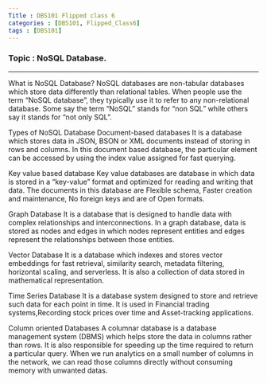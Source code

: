 ```yaml
---
Title : DBS101 Flipped class 6 
categories : [DBS101, Flipped_Class6]
tags : [DBS101]
---
```


### Topic : NoSQL Database.
----

What is NoSQL Database?
NoSQL databases are non-tabular databases which store data differently than relational tables. When people use the term “NoSQL database”, they typically use it to refer to any non-relational database. Some say the term “NoSQL” stands for “non SQL” while others say it stands for “not only SQL”. 

Types of NoSQL Database
Document-based databases
It is a database which stores data in JSON, BSON or XML documents instead of storing in rows and columns. In this document based database, the particular element can be accessed by using the index value assigned for fast querying.

Key value based database
Key value databases are database in which data is stored in a “key-value” format and optimized for reading and writing that data. The documents in this database are Flexible schema, Faster creation and maintenance, No foreign keys and are of Open formats.

Graph Database
It is a database that is designed to handle data with complex relationships and interconnections. In a graph database, data is stored as nodes and edges in which nodes represent entities and edges represent the relationships between those entities. 

Vector Database
It is a database which indexes and stores vector embeddings for fast retrieval, similarity search, metadata filtering, horizontal scaling, and serverless. It is also a collection of data stored in mathematical representation.

Time Series Database
It is a database system designed to store and retrieve such data for each point in time. It is used in Financial trading systems,Recording stock prices over time and Asset-tracking applications.

Column oriented Databases
A columnar database is a database management system (DBMS)  which helps store the data in columns rather than rows. It is also responsible for speeding up the time required to return a particular query. When we run analytics on a small number of columns in the network, we can read those columns directly without consuming memory with unwanted datas.